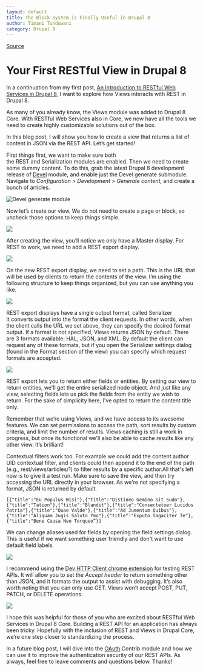 ```yaml
---
layout: default
title: The Block System is Finally Useful in Drupal 8
author: Timani Tunduwani
category: Drupal 8
---
```


[Source](http://drupalize.me/blog/201402/your-first-restful-view-drupal-8 "Permalink to Your First RESTful View in Drupal 8")

# Your First RESTful View in Drupal 8

In a continuation from my first post,&nbsp;[An Introduction to RESTful Web Services in Drupal 8][1], I want to explore how Views interacts with REST in Drupal 8.

As many of you already know, the Views module was added to Drupal 8 Core. With RESTful Web Services also in Core, we now have all the tools we need to create highly customizable solutions out of the box.

In this blog post, I will show you how to create a view that returns a list of content in JSON via the REST API. Let’s get started!

First things first, we want to make sure both the&nbsp;REST&nbsp;and&nbsp;Serialization&nbsp;modules are enabled. Then we need to create some dummy content. To do this, grab the latest Drupal 8 development release of&nbsp;[Devel][2]&nbsp;module, and enable just the Devel generate submodule. Navigate to _Configuration&nbsp;&gt;&nbsp;Development&nbsp;&gt;&nbsp;Generate content,_ and create a bunch of articles.

![][3]

Now let’s create our view. We do not need to create a page or block, so uncheck those options to keep things simple.

![][4]

After creating the view, you’ll notice we only have a Master display. For REST to work, we need to add a REST export display.

![][5]

On the new REST export display, we need to set a path. This is the URL that will be used by clients to return the contents of the view. I’m using the following structure to keep things organized, but you can use anything you like.

![][6]

REST export displays have a single output format, called Serializer It&nbsp;converts output into the format the client requests. In other words, when the client calls the URL we set above, they can specify the desired format output. If a format is not specified, Views returns JSON by default. There are 3 formats available: HAL, JSON, and XML. By default the client can request any of these formats, but if you open the Serializer settings dialog (found in the Format section of the view) you can specify which request formats are accepted.

![][7]

REST export lets you to return either fields or entities. By setting our view to return entities, we'll get the entire serialized node object. And just like any view, selecting fields lets us pick the fields from the entity we wish to return. For the sake of simplicity here, I've opted to return the content title only.

Remember that we’re using Views, and we have access to its awesome features. We can set permissions to access the path, sort results by custom criteria, and limit the number of results. Views caching is still a work in progress, but once its functional we'll also be able to cache results like any other view. It’s brilliant!

Contextual filters work too. For example we could add the content author UID contextual filter, and clients could then append it to the end of the path (e.g., rest/views/articles/1) to filter results by a specific author.All that's left now is to give it a test run. Make sure to save the view, and then try accessing the URL directly in your browser. As we're not specifying a format, JSON is returned by default.


    [{"title":"Eu Populus Wisi"},{"title":"Distineo Gemino Sit Sudo"},{"title":"Tation"},{"title":"Blandit"},{"title":"Consectetuer Lucidus Patria"},{"title":"Quae Valde"},{"title":"Ad Jumentum Quibus"},{"title":"Aliquam Jugis Saluto Ymo"},{"title":"Exputo Sagaciter Te"},{"title":"Bene Causa Neo Torqueo”}]

We can change aliases used for fields by opening the field settings dialog. This is useful if we want something user friendly and don't want to use default field labels.

![][8]

I recommend using the&nbsp;[Dev HTTP Client chrome extension][9] for testing REST APIs. It will allow you to set the&nbsp;_Accept header_&nbsp;to return something other than JSON, and it formats the output to assist with debugging. It’s also worth noting that you can only use GET. Views won’t accept POST, PUT, PATCH, or DELETE operations.

![][10]

I hope this was helpful for those of you who are excited about RESTful Web Services in Drupal 8 Core. Building a REST API for an application has always been tricky. Hopefully with the inclusion of REST and Views in Drupal Core, we’re one step closer to standardizing the process.

In a future blog post, I will dive into the [OAuth][11] Contrib module and how we can use it to improve the authentication security of our REST APIs.&nbsp;As always, feel free to leave comments and questions below. Thanks!

   [1]: http://drupalize.me/blog/201401/introduction-restful-web-services-drupal-8
   [2]: http://drupal.org/project/devel
   [3]: http://drupalize.me/sites/default/files/resize/blog_post_images/generate-775x574.png (Devel generate module)
   [4]: http://drupalize.me/sites/default/files/resize/blog_post_images/add-view-775x518.png
   [5]: http://drupalize.me/sites/default/files/blog_post_images/add-rest.png
   [6]: http://drupalize.me/sites/default/files/resize/blog_post_images/rest-url-775x221.png
   [7]: http://drupalize.me/sites/default/files/blog_post_images/style-options.png
   [8]: http://drupalize.me/sites/default/files/blog_post_images/row-style.png
   [9]: http://www.google.co.uk/url?sa=t&amp;rct=j&amp;q=&amp;esrc=s&amp;source=web&amp;cd=1&amp;cad=rja&amp;ved=0CCwQFjAA&amp;url=https%3A%2F%2Fchrome.google.com%2Fwebstore%2Fdetail%2Fdev-http-client%2Faejoelaoggembcahagimdiliamlcdmfm%3Fhl%3Den&amp;ei=cQb-Up_PD4_K0AXJwYCABA&amp;usg=AFQjCNF12H1i89mr-BXv7ZZk7E7X9Q9s9w&amp;bvm=bv.61190604,d.d2k
   [10]: http://drupalize.me/sites/default/files/resize/blog_post_images/output-775x432.png
   [11]: http://drupal.org/project/oauth
  